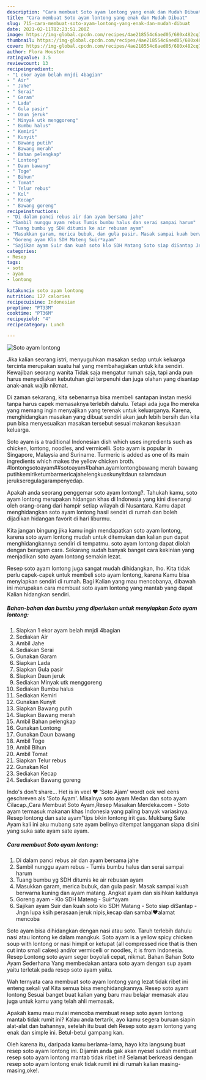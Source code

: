 ```yaml
---
description: "Cara membuat Soto ayam lontong yang enak dan Mudah Dibuat"
title: "Cara membuat Soto ayam lontong yang enak dan Mudah Dibuat"
slug: 715-cara-membuat-soto-ayam-lontong-yang-enak-dan-mudah-dibuat
date: 2021-02-11T02:23:51.200Z
image: https://img-global.cpcdn.com/recipes/4ae218554c6aed05/680x482cq70/soto-ayam-lontong-foto-resep-utama.jpg
thumbnail: https://img-global.cpcdn.com/recipes/4ae218554c6aed05/680x482cq70/soto-ayam-lontong-foto-resep-utama.jpg
cover: https://img-global.cpcdn.com/recipes/4ae218554c6aed05/680x482cq70/soto-ayam-lontong-foto-resep-utama.jpg
author: Flora Houston
ratingvalue: 3.5
reviewcount: 13
recipeingredient:
- "1 ekor ayam belah mnjdi 4bagian"
- " Air"
- " Jahe"
- " Serai"
- " Garam"
- " Lada"
- " Gula pasir"
- " Daun jeruk"
- " Minyak utk menggoreng"
- " Bumbu halus"
- " Kemiri"
- " Kunyit"
- " Bawang putih"
- " Bawang merah"
- " Bahan pelengkap"
- " Lontong"
- " Daun bawang"
- " Toge"
- " Bihun"
- " Tomat"
- " Telur rebus"
- " Kol"
- " Kecap"
- " Bawang goreng"
recipeinstructions:
- "Di dalam panci rebus air dan ayam bersama jahe"
- "Sambil nunggu ayam rebus Tumis bumbu halus dan serai sampai harum"
- "Tuang bumbu yg SDH ditumis ke air rebusan ayam"
- "Masukkan garam, merica bubuk, dan gula pasir. Masak sampai kuah berwarna kuning dan ayam matang. Angkat ayam dan sisihkan kaldunya"
- "Goreng ayam Klo SDH Mateng Suir*ayam"
- "Sajikan ayam Suir dan kuah soto klo SDH Matang Soto siap diSantap Jngn lupa ksih perasaan jeruk nipis,kecap dan sambal❤️alamat mencoba"
categories:
- Resep
tags:
- soto
- ayam
- lontong

katakunci: soto ayam lontong 
nutrition: 127 calories
recipecuisine: Indonesian
preptime: "PT33M"
cooktime: "PT36M"
recipeyield: "4"
recipecategory: Lunch

---
```



![Soto ayam lontong](https://img-global.cpcdn.com/recipes/4ae218554c6aed05/680x482cq70/soto-ayam-lontong-foto-resep-utama.jpg)

Jika kalian seorang istri, menyuguhkan masakan sedap untuk keluarga tercinta merupakan suatu hal yang membahagiakan untuk kita sendiri. Kewajiban seorang  wanita Tidak saja mengatur rumah saja, tapi anda pun harus menyediakan kebutuhan gizi terpenuhi dan juga olahan yang disantap anak-anak wajib nikmat.

Di zaman  sekarang, kita sebenarnya bisa membeli santapan instan meski tanpa harus capek memasaknya terlebih dahulu. Tetapi ada juga lho mereka yang memang ingin menyajikan yang terenak untuk keluarganya. Karena, menghidangkan masakan yang dibuat sendiri akan jauh lebih bersih dan kita pun bisa menyesuaikan masakan tersebut sesuai makanan kesukaan keluarga. 

Soto ayam is a traditional Indonesian dish which uses ingredients such as chicken, lontong, noodles, and vermicelli. Soto ayam is popular in Singapore, Malaysia and Suriname. Turmeric is added as one of its main ingredients which makes the yellow chicken broth. #lontongsotoayam##sotoayam#bahan.ayamlontongbawang merah bawang putihkemiriketumbarmericajahelengkuaskunyitdaun salamdaun jerukseregulagarampenyedap.

Apakah anda seorang penggemar soto ayam lontong?. Tahukah kamu, soto ayam lontong merupakan hidangan khas di Indonesia yang kini disenangi oleh orang-orang dari hampir setiap wilayah di Nusantara. Kamu dapat menghidangkan soto ayam lontong hasil sendiri di rumah dan boleh dijadikan hidangan favorit di hari liburmu.

Kita jangan bingung jika kamu ingin mendapatkan soto ayam lontong, karena soto ayam lontong mudah untuk ditemukan dan kalian pun dapat menghidangkannya sendiri di tempatmu. soto ayam lontong dapat diolah dengan beragam cara. Sekarang sudah banyak banget cara kekinian yang menjadikan soto ayam lontong semakin lezat.

Resep soto ayam lontong juga sangat mudah dihidangkan, lho. Kita tidak perlu capek-capek untuk membeli soto ayam lontong, karena Kamu bisa menyiapkan sendiri di rumah. Bagi Kalian yang mau mencobanya, dibawah ini merupakan cara membuat soto ayam lontong yang mantab yang dapat Kalian hidangkan sendiri.

<!--inarticleads1-->

##### Bahan-bahan dan bumbu yang diperlukan untuk menyiapkan Soto ayam lontong:

1. Siapkan 1 ekor ayam belah mnjdi 4bagian
1. Sediakan  Air
1. Ambil  Jahe
1. Sediakan  Serai
1. Gunakan  Garam
1. Siapkan  Lada
1. Siapkan  Gula pasir
1. Siapkan  Daun jeruk
1. Sediakan  Minyak utk menggoreng
1. Sediakan  Bumbu halus
1. Sediakan  Kemiri
1. Gunakan  Kunyit
1. Siapkan  Bawang putih
1. Siapkan  Bawang merah
1. Ambil  Bahan pelengkap
1. Gunakan  Lontong
1. Gunakan  Daun bawang
1. Ambil  Toge
1. Ambil  Bihun
1. Ambil  Tomat
1. Siapkan  Telur rebus
1. Gunakan  Kol
1. Sediakan  Kecap
1. Sediakan  Bawang goreng


Indo&#39;s don&#39;t share… Het is in veel ❤ &#39;Soto Ajam&#39; wordt ook wel eens geschreven als &#39;Soto Ayam&#39;. Misalnya soto ayam Medan dan soto ayam Cilacap.,Cara Membuat Soto Ayam,Resep Masakan Merdeka.com - Soto ayam termasuk makanan khas Indonesia yang paling banyak variasinya. Resep lontong dan sate ayam&#34;tips bikin lontong irit gas. Mukbang Sate Ayam kali ini aku mubang sate ayam belinya ditempat langganan siapa disini yang suka sate ayam sate ayam. 

<!--inarticleads2-->

##### Cara membuat Soto ayam lontong:

1. Di dalam panci rebus air dan ayam bersama jahe
1. Sambil nunggu ayam rebus - Tumis bumbu halus dan serai sampai harum
1. Tuang bumbu yg SDH ditumis ke air rebusan ayam
1. Masukkan garam, merica bubuk, dan gula pasir. Masak sampai kuah berwarna kuning dan ayam matang. Angkat ayam dan sisihkan kaldunya
1. Goreng ayam - Klo SDH Mateng - Suir*ayam
1. Sajikan ayam Suir dan kuah soto klo SDH Matang - Soto siap diSantap - Jngn lupa ksih perasaan jeruk nipis,kecap dan sambal❤️alamat mencoba


Soto ayam bisa dihidangkan dengan nasi atau soto. Taruh terlebih dahulu nasi atau lontong ke dalam mangkuk. Soto ayam is a yellow spicy chicken soup with lontong or nasi himpit or ketupat (all compressed rice that is then cut into small cakes) and/or vermicelli or noodles, it is from Indonesia. Resep Lontong soto ayam seger boyolali cepat, nikmat. Bahan Bahan Soto Ayam Sederhana Yang membedakan antara soto ayam dengan sup ayam yaitu terletak pada resep soto ayam yaitu. 

Wah ternyata cara membuat soto ayam lontong yang lezat tidak ribet ini enteng sekali ya! Kita semua bisa menghidangkannya. Resep soto ayam lontong Sesuai banget buat kalian yang baru mau belajar memasak atau juga untuk kamu yang telah ahli memasak.

Apakah kamu mau mulai mencoba membuat resep soto ayam lontong mantab tidak rumit ini? Kalau anda tertarik, ayo kamu segera buruan siapin alat-alat dan bahannya, setelah itu buat deh Resep soto ayam lontong yang enak dan simple ini. Betul-betul gampang kan. 

Oleh karena itu, daripada kamu berlama-lama, hayo kita langsung buat resep soto ayam lontong ini. Dijamin anda gak akan nyesel sudah membuat resep soto ayam lontong mantab tidak ribet ini! Selamat berkreasi dengan resep soto ayam lontong enak tidak rumit ini di rumah kalian masing-masing,oke!.

